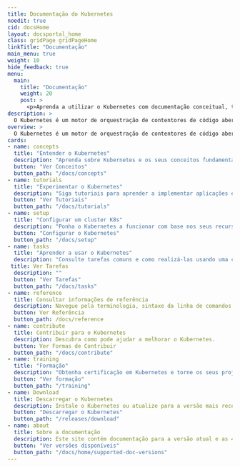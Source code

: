 ```yaml
---
title: Documentação do Kubernetes
noedit: true
cid: docsHome
layout: docsportal_home
class: gridPage gridPageHome
linkTitle: "Documentação"
main_menu: true
weight: 10
hide_feedback: true
menu:
  main:
    title: "Documentação"
    weight: 20
    post: >
      <p>Aprenda a utilizar o Kubernetes com documentação conceitual, tutoriais e de referência. Pode até <a href="/editdocs/" data-auto-burger-exclude data-proofer-ignore>ajudar a contribuir para a documentação</a>!</p>
description: >
  O Kubernetes é um motor de orquestração de contentores de código aberto para automatizar a implementação, escalonamento e gestão de aplicações contentorizadas. O projeto de código aberto é hospedado pela Cloud Native Computing Foundation
overview: >
  O Kubernetes é um motor de orquestração de contentores de código aberto para automatizar a implementação, escalonamento e gestão de aplicações contentorizadas. O projeto de código aberto é hospedado pela Cloud Native Computing Foundation (<a href="https://www.cncf.io/about">CNCF</a>).
cards:
- name: concepts
  title: "Entender o Kubernetes"
  description: "Aprenda sobre Kubernetes e os seus conceitos fundamentais."
  button: "Ver Conceitos"
  button_path: "/docs/concepts"
- name: tutorials
  title: "Experimentar o Kubernetes"
  description: "Siga tutoriais para aprender a implementar aplicações em Kubernetes."
  button: "Ver Tutoriais"
  button_path: "/docs/tutorials"
- name: setup
  title: "Configurar um cluster K8s"
  description: "Ponha o Kubernetes a funcionar com base nos seus recursos e necessidades."
  button: "Configurar o Kubernetes"
  button_path: "/docs/setup"
- name: tasks
  title: "Aprender a usar o Kubernetes"
  description: "Consulte tarefas comuns e como realizá-las usando uma curta sequência de passos."
 title: Ver Tarefas
  description: ""
  button: "Ver Tarefas"
  button_path: "/docs/tasks"
- name: reference
  title: Consultar informações de referência
  description: Navegue pela terminologia, sintaxe da linha de comandos, tipos de recursos da API e documentação de ferramentas de configuração.
  button: Ver Referência
  button_path: /docs/reference
- name: contribute
  title: Contribuir para o Kubernetes
  description: Descubra como pode ajudar a melhorar o Kubernetes.
  button: Ver Formas de Contribuir
  button_path: "/docs/contribute"
- name: training
  title: "Formação"
  description: "Obtenha certificação em Kubernetes e torne os seus projetos nativos da cloud bem-sucedidos!"
  button: "Ver formação"
  button_path: "/training"
- name: Download
  title: Descarregar o Kubernetes
  description: Instale o Kubernetes ou atualize para a versão mais recente.
  button: "Descarregar o Kubernetes"
  button_path: "/releases/download"
- name: about
  title: Sobre a documentação
  description: Este site contém documentação para a versão atual e as 4 versões anteriores do Kubernetes.
  button: "Ver versões disponíveis"
  button_path: "/docs/home/supported-doc-versions"
---
```



